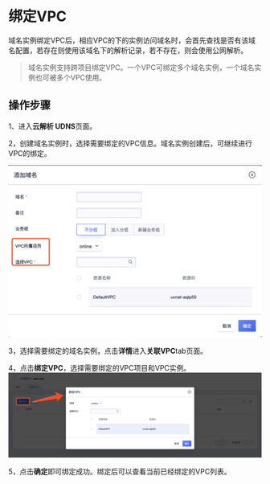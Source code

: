 # 绑定VPC

域名实例绑定VPC后，相应VPC的下的实例访问域名时，会首先查找是否有该域名配置，若存在则使用该域名下的解析记录，若不存在，则会使用公网解析。
 > 域名实例支持跨项目绑定VPC。一个VPC可绑定多个域名实例，一个域名实例也可被多个VPC使用。


## 操作步骤

1、进入**云解析 UDNS**页面。

2，创建域名实例时，选择需要绑定的VPC信息。域名实例创建后，可继续进行VPC的绑定。

![](/images/bindvpc01.png) 

3，选择需要绑定的域名实例，点击**详情**进入**关联VPC**tab页面。

4，点击**绑定VPC**，选择需要绑定的VPC项目和VPC实例。
![](/images/bindvpc02.png) 

5，点击**确定**即可绑定成功。绑定后可以查看当前已经绑定的VPC列表。
 
